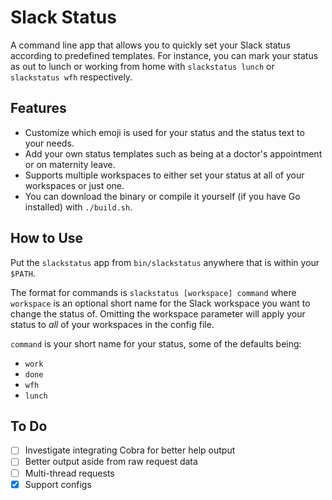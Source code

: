 # Slack Status

A command line app that allows you to quickly set your Slack status according to predefined templates.
For instance, you can mark your status as out to lunch or working from home with `slackstatus lunch`
or `slackstatus wfh` respectively.

## Features

- Customize which emoji is used for your status and the status text to your needs.
- Add your own status templates such as being at a doctor's appointment or on maternity leave.
- Supports multiple workspaces to either set your status at all of your workspaces or just one.
- You can download the binary or compile it yourself (if you have Go installed) with `./build.sh`.

## How to Use

Put the `slackstatus` app from `bin/slackstatus` anywhere that is within your `$PATH`.

The format for commands is `slackstatus [workspace] command` where `workspace` is an optional short
name for the Slack workspace you want to change the status of. Omitting the workspace parameter will
apply your status to _all_ of your workspaces in the config file.

`command` is your short name for your
status, some of the defaults being:

- `work`
- `done`
- `wfh`
- `lunch`

## To Do

- [ ] Investigate integrating Cobra for better help output
- [ ] Better output aside from raw request data
- [ ] Multi-thread requests
- [x] Support configs
